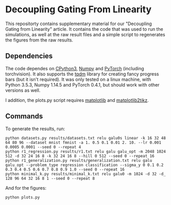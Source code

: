 # Decoupling Gating From Linearity

This repositorty contains supplementary material for our "Decoupling Gating from Linearity" article. It contains the code that was used to run the simulations, as well at the raw result files and a simple script to regenerates the figures from the raw results.

## Dependencies

The code dependes on [CPython3](www.python.org), [Numpy](http://www.numpy.org/) and [PyTorch](https://pytorch.org/) (including torchvision). It also supports the [tqdm](https://github.com/tqdm/tqdm) library for creating fancy progress bars (but it isn't required). It was only tested on a linux machine, with Python 3.5.3, Numpy 1.14.5 and PyTorch 0.4.1, but should work with other versions as well.

I addition, the plots.py script requires [matplotlib](https://matplotlib.org/) and [matplotlib2tikz](https://github.com/nschloe/matplotlib2tikz).

## Commands

To generate the results, run:
```
python datasets.py results/datasets.txt relu galu0s linear -k 16 32 48 64 80 96 --dataset mnist fmnist -a 1. 0.5 0.1 0.01 2. 10. --lr 0.001 0.0005 0.0001 --seed 0 --repeat 4
python r1_regression.py results/r1.txt relu galu galu_opt -m 2048 1024 512 -d 32 24 16 8 -k 32 24 16 8 --hill 0 512 --seed 0 --repeat 16
python r1_generalization.py results/generalization.txt relu galu galu_opt --problem_type regression classification --sigma_y 0 0.1 0.2 0.3 0.4 0.5 0.6 0.7 0.8 0.9 1.0 --seed 0 --repeat 16
python minimal_k.py results/minimal_k.txt relu galu0 -m 1024 -d 32 -d_ 128 96 64 32 16 8 1 --seed 0 --repeat 8
```
And for the figures:
```
python plots.py
```

